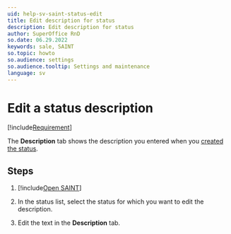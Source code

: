```yaml
---
uid: help-sv-saint-status-edit
title: Edit description for status
description: Edit description for status
author: SuperOffice RnD
so.date: 06.29.2022
keywords: sale, SAINT
so.topic: howto
so.audience: settings
so.audience.tooltip: Settings and maintenance
language: sv
---
```


# Edit a status description

[!include[Requirement](../includes/note-saint-req.md)]

The **Description** tab shows the description you entered when you [created the status][1].

## Steps

<!-- markdownlint-disable-file MD029 -->
1. [!include[Open SAINT](includes/open-saint-select-tab.md)]

1. In the status list, select the status for which you want to edit the description.

1. Edit the text in the **Description** tab.

<!-- Referenced links -->
[1]: create-status.md

<!-- Referenced images -->

